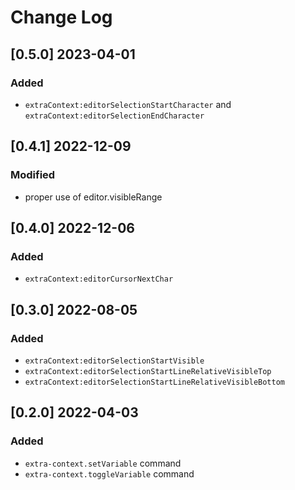 # Change Log

## [0.5.0] 2023-04-01
### Added
- `extraContext:editorSelectionStartCharacter` and `extraContext:editorSelectionEndCharacter`

## [0.4.1] 2022-12-09
### Modified
- proper use of editor.visibleRange

## [0.4.0] 2022-12-06
### Added
- `extraContext:editorCursorNextChar`

## [0.3.0] 2022-08-05
### Added
- `extraContext:editorSelectionStartVisible`
- `extraContext:editorSelectionStartLineRelativeVisibleTop`
- `extraContext:editorSelectionStartLineRelativeVisibleBottom`

## [0.2.0] 2022-04-03
### Added
- `extra-context.setVariable` command
- `extra-context.toggleVariable` command
